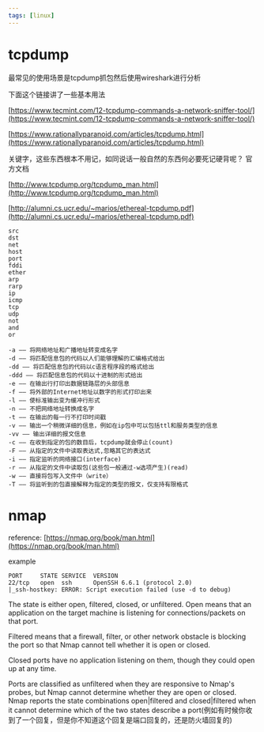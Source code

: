 ```yaml
---
tags: [linux]
---
```

# tcpdump

最常见的使用场景是tcpdump抓包然后使用wireshark进行分析

下面这个链接讲了一些基本用法

[https://www.tecmint.com/12-tcpdump-commands-a-network-sniffer-tool/](https://www.tecmint.com/12-tcpdump-commands-a-network-sniffer-tool/)

[https://www.rationallyparanoid.com/articles/tcpdump.html](https://www.rationallyparanoid.com/articles/tcpdump.html)

关键字，这些东西根本不用记，如同说话一般自然的东西何必要死记硬背呢？
官方文档

[http://www.tcpdump.org/tcpdump_man.html](http://www.tcpdump.org/tcpdump_man.html)

[http://alumni.cs.ucr.edu/~marios/ethereal-tcpdump.pdf](http://alumni.cs.ucr.edu/~marios/ethereal-tcpdump.pdf)

```
src     
dst
net
host
port
fddi
ether
arp
rarp
ip
icmp
tcp
udp
not
and
or
```
```
-a —— 将网络地址和广播地址转变成名字
-d —— 将匹配信息包的代码以人们能够理解的汇编格式给出
-dd —— 将匹配信息包的代码以c语言程序段的格式给出
-ddd —— 将匹配信息包的代码以十进制的形式给出
-e —— 在输出行打印出数据链路层的头部信息
-f —— 将外部的Internet地址以数字的形式打印出来
-l —— 使标准输出变为缓冲行形式
-n —— 不把网络地址转换成名字
-t —— 在输出的每一行不打印时间戳
-v —— 输出一个稍微详细的信息，例如在ip包中可以包括ttl和服务类型的信息
-vv —— 输出详细的报文信息
-c —— 在收到指定的包的数目后，tcpdump就会停止(count)
-F —— 从指定的文件中读取表达式,忽略其它的表达式
-i —— 指定监听的网络接口(interface)
-r —— 从指定的文件中读取包(这些包一般通过-w选项产生)(read)
-w —— 直接将包写入文件中（write）
-T —— 将监听到的包直接解释为指定的类型的报文，仅支持有限格式
```
# nmap

reference:
[https://nmap.org/book/man.html](https://nmap.org/book/man.html)

example

```
PORT     STATE SERVICE  VERSION
22/tcp   open  ssh      OpenSSH 6.6.1 (protocol 2.0)
|_ssh-hostkey: ERROR: Script execution failed (use -d to debug)
```

The state is either open, filtered, closed, or unfiltered. 
Open means that an application on the target machine is listening for connections/packets on that port. 

Filtered means that a firewall, filter, or other network obstacle is blocking the port so that Nmap cannot tell whether it is open or closed. 

Closed ports have no application listening on them, though they could open up at any time. 

Ports are classified as unfiltered when they are responsive to Nmap's probes, but Nmap cannot determine whether they are open or closed. Nmap reports the state combinations open|filtered and closed|filtered when it cannot determine which of the two states describe a port(例如有时候你收到了一个回复，但是你不知道这个回复是端口回复的，还是防火墙回复的)
